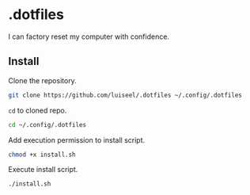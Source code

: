 # .dotfiles

I can factory reset my computer with confidence.

## Install

Clone the repository.
```sh
git clone https://github.com/luiseel/.dotfiles ~/.config/.dotfiles
```

`cd` to cloned repo.
```sh
cd ~/.config/.dotfiles
```

Add execution permission to install script.
```sh
chmod +x install.sh
```

Execute install script.
```sh
./install.sh
```
